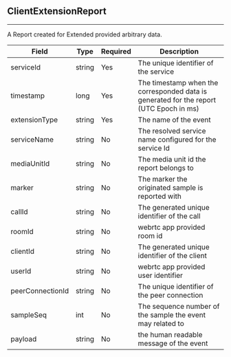 ## ClientExtensionReport
---


A Report created for Extended provided arbitrary data.


Field | Type | Required | Description 
--- | --- | --- | ---
serviceId | string | Yes | The unique identifier of the service
timestamp | long | Yes | The timestamp when the corresponded data is generated for the report (UTC Epoch in ms)
extensionType | string | Yes | The name of the event
serviceName | string | No | The resolved service name configured for the service Id
mediaUnitId | string | No | The media unit id the report belongs to
marker | string | No | The marker the originated sample is reported with
callId | string | No | The generated unique identifier of the call
roomId | string | No | webrtc app provided room id
clientId | string | No | The generated unique identifier of the client
userId | string | No | webrtc app provided user identifier
peerConnectionId | string | No | The unique identifier of the peer connection
sampleSeq | int | No | The sequence number of the sample the event may related to
payload | string | No | the human readable message of the event